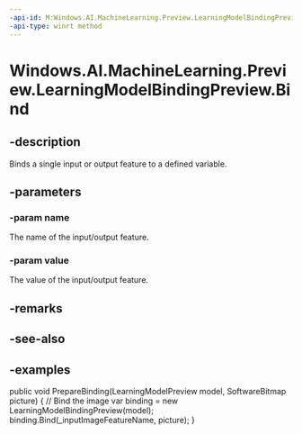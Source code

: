```yaml
---
-api-id: M:Windows.AI.MachineLearning.Preview.LearningModelBindingPreview.Bind(System.String,System.Object)
-api-type: winrt method
---
```


<!-- Method syntax.
public void LearningModelBindingPreview.Bind(String name, Object value)
-->

# Windows.AI.MachineLearning.Preview.LearningModelBindingPreview.Bind

## -description
Binds a single input or output feature to a defined variable.

## -parameters
### -param name
The name of the input/output feature.

### -param value
The value of the input/output feature.

## -remarks

## -see-also

## -examples
public void PrepareBinding(LearningModelPreview model, SoftwareBitmap picture)
{
    // Bind the image
    var binding = new LearningModelBindingPreview(model);
    binding.Bind(_inputImageFeatureName, picture);
}

